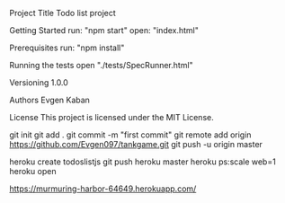 Project Title
Todo list project

Getting Started
run: "npm start"
open: "index.html"

Prerequisites
run: "npm install"

Running the tests
open "./tests/SpecRunner.html"

Versioning
1.0.0

Authors
Evgen Kaban

License
This project is licensed under the MIT License.

git init
git add .
git commit -m "first commit"
git remote add origin https://github.com/Evgen097/tankgame.git
git push -u origin master

heroku create todoslistjs
git push heroku master
heroku ps:scale web=1
heroku open

https://murmuring-harbor-64649.herokuapp.com/